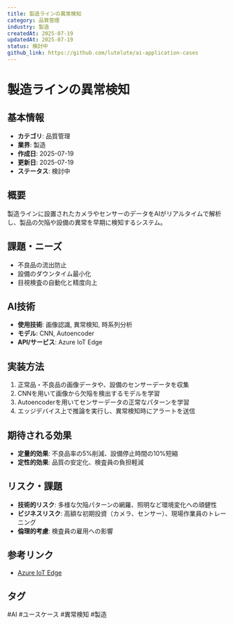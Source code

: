 ```yaml
---
title: 製造ラインの異常検知
category: 品質管理
industry: 製造
createdAt: 2025-07-19
updatedAt: 2025-07-19
status: 検討中
github_link: https://github.com/lutelute/ai-application-cases
---
```


# 製造ラインの異常検知

## 基本情報
- **カテゴリ**: 品質管理
- **業界**: 製造
- **作成日**: 2025-07-19
- **更新日**: 2025-07-19
- **ステータス**: 検討中

## 概要
製造ラインに設置されたカメラやセンサーのデータをAIがリアルタイムで解析し、製品の欠陥や設備の異常を早期に検知するシステム。

## 課題・ニーズ
- 不良品の流出防止
- 設備のダウンタイム最小化
- 目視検査の自動化と精度向上

## AI技術
- **使用技術**: 画像認識, 異常検知, 時系列分析
- **モデル**: CNN, Autoencoder
- **API/サービス**: Azure IoT Edge

## 実装方法
1. 正常品・不良品の画像データや、設備のセンサーデータを収集
2. CNNを用いて画像から欠陥を検出するモデルを学習
3. Autoencoderを用いてセンサーデータの正常なパターンを学習
4. エッジデバイス上で推論を実行し、異常検知時にアラートを送信

## 期待される効果
- **定量的効果**: 不良品率の5%削減、設備停止時間の10%短縮
- **定性的効果**: 品質の安定化、検査員の負担軽減

## リスク・課題
- **技術的リスク**: 多様な欠陥パターンの網羅、照明など環境変化への頑健性
- **ビジネスリスク**: 高額な初期投資（カメラ、センサー）、現場作業員のトレーニング
- **倫理的考慮**: 検査員の雇用への影響

## 参考リンク
- [Azure IoT Edge](https://azure.microsoft.com/ja-jp/products/iot-edge)

## タグ
#AI #ユースケース #異常検知 #製造
